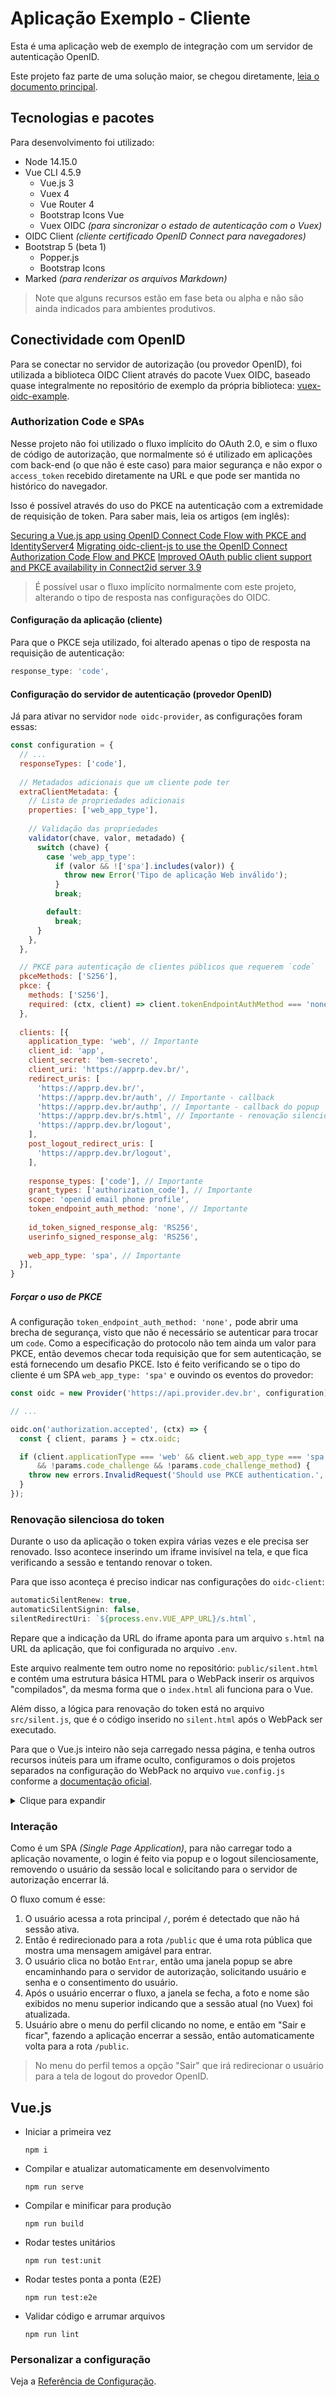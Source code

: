 # Aplicação Exemplo - Cliente

Esta é uma aplicação web de exemplo de integração com um servidor de autenticação OpenID.

Este projeto faz parte de uma solução maior, se chegou diretamente, [leia o documento principal](../../README.md).

## Tecnologias e pacotes

Para desenvolvimento foi utilizado:

* Node 14.15.0
* Vue CLI 4.5.9
  * Vue.js 3
  * Vuex 4
  * Vue Router 4
  * Bootstrap Icons Vue
  * Vuex OIDC _(para sincronizar o estado de autenticação com o Vuex)_
* OIDC Client _(cliente certificado OpenID Connect para navegadores)_
* Bootstrap 5 (beta 1)
  * Popper.js
  * Bootstrap Icons
* Marked _(para renderizar os arquivos Markdown)_

> Note que alguns recursos estão em fase beta ou alpha e não são ainda indicados para ambientes produtivos.

## Conectividade com OpenID

Para se conectar no servidor de autorização (ou provedor OpenID), foi utilizada a biblioteca OIDC Client através do pacote Vuex OIDC, baseado quase integralmente no repositório de exemplo da própria biblioteca: [vuex-oidc-example](https://github.com/perarnborg/vuex-oidc-example).

### Authorization Code e SPAs

Nesse projeto não foi utilizado o fluxo implícito do OAuth 2.0, e sim o fluxo de código de autorização, que normalmente só é utilizado em aplicações com back-end (o que não é este caso) para maior segurança e não expor o `access_token` recebido diretamente na URL e que pode ser mantida no histórico do navegador.

Isso é possível através do uso do PKCE na autenticação com a extremidade de requisição de token. Para saber mais, leia os artigos (em inglês):

[Securing a Vue.js app using OpenID Connect Code Flow with PKCE and IdentityServer4](https://damienbod.com/2019/01/29/securing-a-vue-js-app-using-openid-connect-code-flow-with-pkce-and-identityserver4/)
[Migrating oidc-client-js to use the OpenID Connect Authorization Code Flow and PKCE](https://www.scottbrady91.com/Angular/Migrating-oidc-client-js-to-use-the-OpenID-Connect-Authorization-Code-Flow-and-PKCE)
[Improved OAuth public client support and PKCE availability in Connect2id server 3.9](https://connect2id.com/blog/connect2id-server-3-9)

> É possível usar o fluxo implícito normalmente com este projeto, alterando o tipo de resposta nas configurações do OIDC.

#### Configuração da aplicação (cliente)

Para que o PKCE seja utilizado, foi alterado apenas o tipo de resposta na requisição de autenticação:

```js
response_type: 'code',
```

#### Configuração do servidor de autenticação (provedor OpenID)

Já para ativar no servidor `node oidc-provider`, as configurações foram essas:

```js
const configuration = {
  // ...
  responseTypes: ['code'],
  
  // Metadados adicionais que um cliente pode ter
  extraClientMetadata: {
    // Lista de propriedades adicionais
    properties: ['web_app_type'],
    
    // Validação das propriedades
    validator(chave, valor, metadado) {
      switch (chave) {
        case 'web_app_type':
          if (valor && !['spa'].includes(valor)) {
            throw new Error('Tipo de aplicação Web inválido');
          }
          break;

        default:
          break;
      }
    },
  },

  // PKCE para autenticação de clientes públicos que requerem `code`
  pkceMethods: ['S256'],
  pkce: {
    methods: ['S256'],
    required: (ctx, client) => client.tokenEndpointAuthMethod === 'none' && client.applicationType === 'web',
  },
  
  clients: [{
    application_type: 'web', // Importante
    client_id: 'app',
    client_secret: 'bem-secreto',
    client_uri: 'https://apprp.dev.br/',
    redirect_uris: [
      'https://apprp.dev.br/',
      'https://apprp.dev.br/auth', // Importante - callback
      'https://apprp.dev.br/authp', // Importante - callback do popup
      'https://apprp.dev.br/s.html', // Importante - renovação silenciosa
      'https://apprp.dev.br/logout',
    ],
    post_logout_redirect_uris: [
      'https://apprp.dev.br/logout',
    ],
    
    response_types: ['code'], // Importante
    grant_types: ['authorization_code'], // Importante
    scope: 'openid email phone profile',
    token_endpoint_auth_method: 'none', // Importante
    
    id_token_signed_response_alg: 'RS256',
    userinfo_signed_response_alg: 'RS256',
    
    web_app_type: 'spa', // Importante
  }],
}
```

##### Forçar o uso de PKCE

A configuração `token_endpoint_auth_method: 'none',` pode abrir uma brecha de segurança, visto que não é necessário se autenticar para trocar um `code`. Como a especificação do protocolo não tem ainda um valor para PKCE, então devemos checar toda requisição que for sem autenticação, se está fornecendo um desafio PKCE. Isto é feito verificando se o tipo do cliente é um SPA `web_app_type: 'spa'` e ouvindo os eventos do provedor:

```js
const oidc = new Provider('https://api.provider.dev.br', configuration);

// ...

oidc.on('authorization.accepted', (ctx) => {
  const { client, params } = ctx.oidc;

  if (client.applicationType === 'web' && client.web_app_type === 'spa'
      && !params.code_challenge && !params.code_challenge_method) {
    throw new errors.InvalidRequest('Should use PKCE authentication.', 99);
  }
});
```

### Renovação silenciosa do token

Durante o uso da aplicação o token expira várias vezes e ele precisa ser renovado. Isso acontece inserindo um iframe invisível na tela, e que fica verificando a sessão e tentando renovar o token.

Para que isso aconteça é preciso indicar nas configurações do `oidc-client`:

```js
automaticSilentRenew: true,
automaticSilentSignin: false,
silentRedirectUri: `${process.env.VUE_APP_URL}/s.html`,
```

Repare que a indicação da URL do iframe aponta para um arquivo `s.html` na URL da aplicação, que foi configurada no arquivo `.env`.

Este arquivo realmente tem outro nome no repositório: `public/silent.html` e contém uma estrutura básica HTML para o WebPack inserir os arquivos "compilados", da mesma forma que o `index.html` ali funciona para o Vue.

Além disso, a lógica para renovação do token está no arquivo `src/silent.js`, que é o código inserido no `silent.html` após o WebPack ser executado.

Para que o Vue.js inteiro não seja carregado nessa página, e tenha outros recursos inúteis para um iframe oculto, configuramos o dois projetos separados na configuração do WebPack no arquivo `vue.config.js` conforme a [documentação oficial](https://cli.vuejs.org/config/#pages).

<details>
  <summary>Clique para expandir</summary>
  
  ```js
  pages: {
    app: {
      entry: 'src/main.js',
      template: 'public/index.html',
      filename: 'index.html',
      title: 'Aplicação Exemplo',
      scriptLoading: 'defer',
      chunks: ['app', 'chunk-app-vendors', 'chunk-common', 'chunk-vendors'],
      excludeChunks: ['chunk-silent-renew-oidc-vendors', 'silent-renew-oidc'],
      base: process.env.VUE_APP_URL,
    },
    // Preparar a página de renovação silenciosa fora do Vue
    'silent-renew-oidc': {
      entry: 'src/silent.js',
      template: 'public/silent.html',
      filename: 's.html',
      scriptLoading: 'defer',
      chunks: ['vuex-oidc-s', 'chunk-silent-renew-oidc-vendors', 'silent-renew-oidc'],
    },
  },
  
  chainWebpack: (config) => {
    // Remove o preload e prefetch do silent
    config.plugins.delete('prefetch-silent-renew-oidc');

    const options = module.exports;
    const {
      pages,
    } = options;
    const pageKeys = Object.keys(pages);
    
    const IS_VENDOR = /[\\/]node_modules[\\/]/;

    config.optimization
      .splitChunks({
        cacheGroups: {
          vendors: {
            name: 'chunk-vendors',
            priority: -10,
            chunks: 'initial',
            minChunks: 1,
            test: IS_VENDOR,
            reuseExistingChunk: false,
            enforce: true,
          },
          ...pageKeys.map((key) => ({
            name: `chunk-${key}-vendors`,
            priority: -1,
            chunks: (chunk) => chunk.name === key,
            minChunks: 1,
            test: IS_VENDOR,
            reuseExistingChunk: false,
            enforce: true,
          })),
          common: {
            name: 'chunk-common',
            priority: -20,
            chunks: 'initial',
            minChunks: 2,
            reuseExistingChunk: true,
            enforce: true,
          },
        },
      });
  },
  ```
  
  _Acompanhe a discussão no [Fórum do Vue CLI](https://github.com/vuejs/vue-cli/issues/2381)_
</details>

### Interação

Como é um SPA _(Single Page Application)_, para não carregar todo a aplicação novamente, o login é feito via popup e o logout silenciosamente, removendo o usuário da sessão local e solicitando para o servidor de autorização encerrar lá.

O fluxo comum é esse:

1. O usuário acessa a rota principal `/`, porém é detectado que não há sessão ativa.
2. Então é redirecionado para a rota `/public` que é uma rota pública que mostra uma mensagem amigável para entrar.
3. O usuário clica no botão `Entrar`, então uma janela popup se abre encaminhando para o servidor de autorização, solicitando usuário e senha e o consentimento do usuário.
4. Após o usuário encerrar o fluxo, a janela se fecha, a foto e nome são exibidos no menu superior indicando que a sessão atual (no Vuex) foi atualizada.
5. Usuário abre o menu do perfil clicando no nome, e então em "Sair e ficar", fazendo a aplicação encerrar a sessão, então automaticamente volta para a rota `/public`.

> No menu do perfil temos a opção "Sair" que irá redirecionar o usuário para a tela de logout do provedor OpenID.

## Vue.js

* Iniciar a primeira vez

  ```console
  npm i
  ```

* Compilar e atualizar automaticamente em desenvolvimento

  ```console
  npm run serve
  ```

* Compilar e minificar para produção

  ```console
  npm run build
  ```

* Rodar testes unitários

  ```console
  npm run test:unit
  ```

* Rodar testes ponta a ponta (E2E)

  ```console
  npm run test:e2e
  ```

* Validar código e arrumar arquivos

  ```console
  npm run lint
  ```

### Personalizar a configuração

Veja a [Referência de Configuração](https://cli.vuejs.org/config/).
